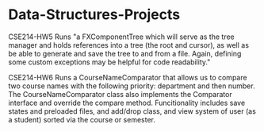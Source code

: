# Data-Structures-Projects
CSE214-HW5 Runs "a FXComponentTree which will serve as the tree manager and holds references into a tree (the root and cursor), as well as be able to generate and save the tree to and from a file. Again, defining some custom exceptions may be helpful for code readability."

CSE214-HW6 Runs a CourseNameComparator that allows us to compare two course names with the following priority: department and then number. The CourseNameComparator class also implements the Comparator interface and override the compare method. Funcitionality includes save states and preloaded files, and add/drop class, and view system of user (as a student) sorted via the course or semester.

